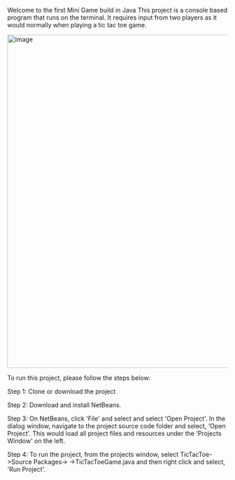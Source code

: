 Welcome to the first Mini Game build in Java
This project is a console based program that runs on the terminal. It requires input from two players as it would normally when playing a tic tac toe game.

<img width="1064" height="762" alt="image" src="https://github.com/user-attachments/assets/d44f5765-83ec-4f4a-9832-780eb30f1d2c" />


To run this project, please follow the steps below:


Step 1: Clone or download the project


Step 2: Download and install NetBeans.


Step 3: On NetBeans, click 'File' and select and select 'Open Project'. In the dialog window, navigate to the project source code folder and select, 'Open Project'. This would load all project files and resources under the 'Projects Window' on the left.


Step 4: To run the project, from the projects window, select TicTacToe->Source Packages-><default-package> ->TicTacToeGame.java and then right click and select, 'Run Project'.
